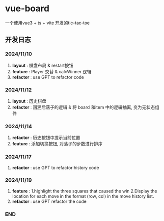 # vue-board

一个使用vue3 + ts + vite 开发的tic-tac-toe

## 开发日志

### 2024/11/10

1. **layout** : 棋盘布局 & restart按钮
2. **feature** : Player 交替 & calcWinner 逻辑
3. **refactor** : use GPT to refactor code

### 2024/11/12

1. **layout** : 历史棋盘
2. **refactor** : 回溯后落子的逻辑 & 将 board 和item 中的逻辑抽离, 变为无状态组件

### 2024/11/14

1.  **refactor** : 历史按钮中提示当前位置
2.  **feature** : 添加切换按钮, 对落子的步数进行排序

### 2024/11/17

1.  **refactor** : use GPT to refactor history code

### 2024/11/19

1.  **feature** :
    1.highlight the three squares that caused the win
    2.Display the location for each move in the format (row, col) in the move history list.
2.  **refactor** : use GPT refactor the code

### END